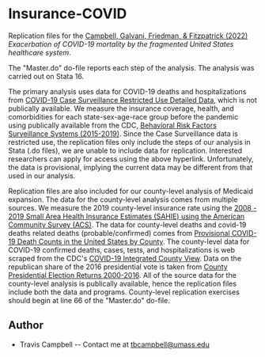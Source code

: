 # Insurance-COVID
Replication files for the [Campbell, Galvani, Friedman, & Fitzpatrick (2022)](https://papers.ssrn.com/sol3/papers.cfm?abstract_id=4001496) *Exacerbation of COVID-19 mortality by the fragmented United States healthcare system*.

The "Master.do" do-file reports each step of the analysis. The analysis was carried out on Stata 16. 

The primary analysis uses data for COVID-19 deaths and hospitalizations from [COVID-19 Case Surveillance Restricted Use Detailed Data](https://data.cdc.gov/Case-Surveillance/COVID-19-Case-Surveillance-Restricted-Access-Detai/mbd7-r32t), which is not publically available. We measure the insurance coverage, health, and comorbidities for each state-sex-age-race group before the pandemic using publically available from the CDC, [Behavioral Risk Factors Surveillance Systems (2015-2019)](https://www.cdc.gov/brfss/annual_data/annual_2019.html). Since the Case Surveillance data is restricted use, the replication files only include the steps of our analysis in Stata (.do files), we are unable to include data for replication. Interested researchers can apply for access using the above hyperlink. Unfortunately, the data is provisional, implying the current data may be different from that used in our analysis.

Replication files are also included for our county-level analysis of Medicaid expansion. 
The data for the county-level analysis comes from multiple sources. We measure the 2019 county-level insurance rate using the [2008 - 2019 Small Area Health Insurance Estimates (SAHIE) using the American Community Survey (ACS)](https://www.census.gov/data/datasets/time-series/demo/sahie/estimates-acs.html). The data for county-level deaths and covid-19 deaths related deaths (probable/confirmed) comes from [Provisional COVID-19 Death Counts in the United States by County](https://data.cdc.gov/NCHS/Provisional-COVID-19-Death-Counts-in-the-United-St/kn79-hsxy). The county-level data for COVID-19 confirmed deaths, cases, tests, and hospitalizations is web scraped from the CDC's [COVID-19 Integrated County View](https://covid.cdc.gov/covid-data-tracker/#county-view). Data on the republican share of the 2016 presidential vote is taken from [County Presidential Election Returns 2000-2016](https://dataverse.harvard.edu/dataset.xhtml?persistentId=doi:10.7910/DVN/VOQCHQ). All of the source data for the county-level analysis is publically available, hence the replication files include both the data and programs. County-level replication exercises should begin at line 66 of the "Master.do" do-file.

## Author
- Travis Campbell -- Contact me at tbcampbell@umass.edu
